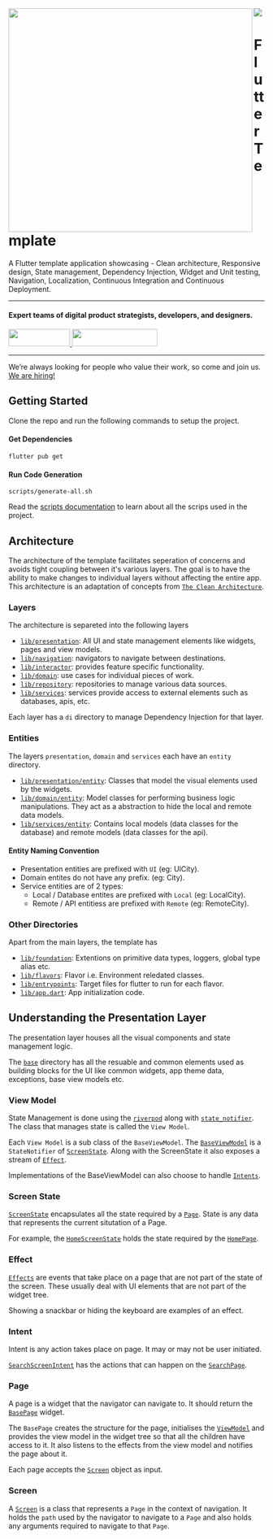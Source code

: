 <img align="left" src="https://github.com/wednesday-solutions/flutter_template/blob/master/flutter_template_github.svg" width="480" height="440" />

<div>
  <a href="https://www.wednesday.is?utm_source=gthb&utm_medium=repo&utm_campaign=serverless" align="left"><img src="https://uploads-ssl.webflow.com/5ee36ce1473112550f1e1739/5f5879492fafecdb3e5b0e75_wednesday_logo.svg"></a>
  <p>
    <h1 align="left">Flutter Template</h1>
  </p>
  <p>
  A Flutter template application showcasing - Clean architecture, Responsive design, State management, Dependency Injection, Widget and Unit testing, Navigation, Localization, Continuous Integration and Continuous Deployment.
  </p>

  ___


  <p>
    <h4>
      Expert teams of digital product strategists, developers, and designers.
    </h4>
  </p>

  <div>
    <a href="https://www.wednesday.is/contact-us?utm_source=gthb&utm_medium=repo&utm_campaign=serverless" target="_blank">
      <img src="https://uploads-ssl.webflow.com/5ee36ce1473112550f1e1739/5f6ae88b9005f9ed382fb2a5_button_get_in_touch.svg" width="121" height="34">
    </a>
    <a href="https://github.com/wednesday-solutions/" target="_blank">
      <img src="https://uploads-ssl.webflow.com/5ee36ce1473112550f1e1739/5f6ae88bb1958c3253756c39_button_follow_on_github.svg" width="168" height="34">
    </a>
  </div>

  ___

<span>We’re always looking for people who value their work, so come and join us. <a href="https://www.wednesday.is/hiring">We are hiring!</a></span>
</div>

## Getting Started
Clone the repo and run the following commands to setup the project.

#### Get Dependencies
```shell
flutter pub get
```
#### Run Code Generation
```shell
scripts/generate-all.sh
```

Read the [scripts documentation](scripts/README.md) to learn about all the scrips used in the project.

## Architecture
The architecture of the template facilitates seperation of concerns and avoids tight coupling between it's various layers. The goal is to have the ability to make changes to individual layers without affecting the entire app. This architecture is an adaptation of concepts from [`The Clean Architecture`](https://blog.cleancoder.com/uncle-bob/2012/08/13/the-clean-architecture.html).

### Layers
The architecture is separeted into the following layers
- [`lib/presentation`](lib/presentation): All UI and state management elements like widgets, pages and view models.
- [`lib/navigation`](lib/navigation): navigators to navigate between destinations.
- [`lib/interactor`](lib/interactor): provides feature specific functionality.
- [`lib/domain`](lib/domain): use cases for individual pieces of work.
- [`lib/repository`](lib/repository): repositories to manage various data sources.
- [`lib/services`](lib/services): services provide access to external elements such as databases, apis, etc.

Each layer has a `di` directory to manage Dependency Injection for that layer.

### Entities
The layers `presentation`, `domain` and `services` each have an `entity` directory.
- [`lib/presentation/entity`](lib/presentation/entity): Classes that model the visual elements used by the widgets.
- [`lib/domain/entity`](lib/domain/entity): Model classes for performing business logic manipulations. They act as a abstraction to hide the local and remote data models.
- [`lib/services/entity`](lib/services/entity): Contains local models (data classes for the database) and remote models (data classes for the api).

#### Entity Naming Convention
- Presentation entities are prefixed with `UI` (eg: UICity).
- Domain entites do not have any prefix. (eg: City).
- Service entities are of 2 types:
  - Local / Database entites are prefixed with `Local` (eg: LocalCity).
  - Remote / API entitiess are prefixed with `Remote` (eg: RemoteCity).

### Other Directories
Apart from the main layers, the template has
- [`lib/foundation`](lib/foundation): Extentions on primitive data types, loggers, global type alias etc.
- [`lib/flavors`](lib/flavors): Flavor i.e. Environment reledated classes.
- [`lib/entrypoints`](lib/entrypoints): Target files for flutter to run for each flavor.
- [`lib/app.dart`](lib/app.dart): App initialization code.

## Understanding the Presentation Layer
The presentation layer houses all the visual components and state management logic.

The [`base`](lib/presentation/base) directory has all the resuable and common elements used as building blocks for the UI like common widgets, app theme data, exceptions, base view models etc.

### View Model
State Management is done using the [`riverpod`](https://riverpod.dev/) along with [`state_notifier`](https://pub.dev/packages/state_notifier). The class that manages state is called the `View Model`. 

Each `View Model` is a sub class of the `BaseViewModel`. The [`BaseViewModel`](lib/presentation/base/view_model_provider/base_view_model.dart) is a `StateNotifier` of [`ScreenState`](#screen-state). Along with the ScreenState it also exposes a stream of [`Effect`](#effect). 

Implementations of the BaseViewModel can also choose to handle [`Intents`](#intent).

### Screen State
[`ScreenState`](lib/presentation/entity/screen/screen_state.dart) encapsulates all the state required by a [`Page`](#page). State is any data that represents the current situtation of a Page.

For example, the [`HomeScreenState`](lib/presentation/destinations/weather/home/home_screen_state.dart) holds the state required by the [`HomePage`](lib/presentation/destinations/weather/home/home_page.dart).

### Effect
[`Effects`](lib/presentation/entity/effect/effect.dart) are events that take place on a page that are not part of the state of the screen. These usually deal with UI elements that are not part of the widget tree.

Showing a snackbar or hiding the keyboard are examples of an effect.


### Intent
Intent is any action takes place on page. It may or may not be user initiated. 

[`SearchScreenIntent`](lib/presentation/destinations/weather/search/search_screen_intent.dart) has the actions that can happen on the [`SearchPage`](lib/presentation/destinations/weather/search/search_page.dart).

### Page
A page is a widget that the navigator can navigate to. It should return the [`BasePage`](lib/presentation/base/page/base_page.dart) widget. 

The `BasePage` creates the structure for the page, initialises the [`ViewModel`](#view-model) and provides the view model in the widget tree so that all the children have access to it. It also listens to the effects from the view model and notifies the page about it.

Each page accepts the [`Screen`](#screen) object as input.

### Screen
A [`Screen`](lib/presentation/entity/screen/screen.dart) is a class that represents a `Page` in the context of navigation. It holds the `path` used by the navigator to navigate to a `Page` and also holds any arguments required to navigate to that `Page`.
 

